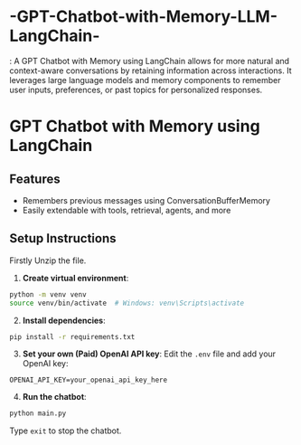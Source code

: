 # -GPT-Chatbot-with-Memory-LLM-LangChain-
: A GPT Chatbot with Memory using LangChain allows for more natural and context-aware conversations by retaining information across interactions. It leverages large language models and memory components to remember user inputs, preferences, or past topics for personalized responses.

# GPT Chatbot with Memory using LangChain

## Features
- Remembers previous messages using ConversationBufferMemory
- Easily extendable with tools, retrieval, agents, and more

## Setup Instructions
Firstly Unzip the file.

1. **Create virtual environment**:
```bash (Terminal)
python -m venv venv
source venv/bin/activate  # Windows: venv\Scripts\activate
```

2. **Install dependencies**:
```bash  (Terminal)
pip install -r requirements.txt
```

3. **Set your own (Paid) OpenAI API key**:
Edit the `.env` file and add your OpenAI key:
```
OPENAI_API_KEY=your_openai_api_key_here
```

4. **Run the chatbot**:
```bash  (Terminal)
python main.py
```

Type `exit` to stop the chatbot.

